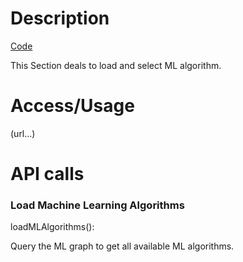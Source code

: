 # Description

[Code](https://github.com/Simple-ML/RuntimeData/tree/main/api/simpleml/ml_catalog)

This Section deals to load and select ML algorithm.

# Access/Usage

(url...) 

# API calls

### Load Machine Learning Algorithms

loadMLAlgorithms():

Query the ML graph to get all available ML algorithms.